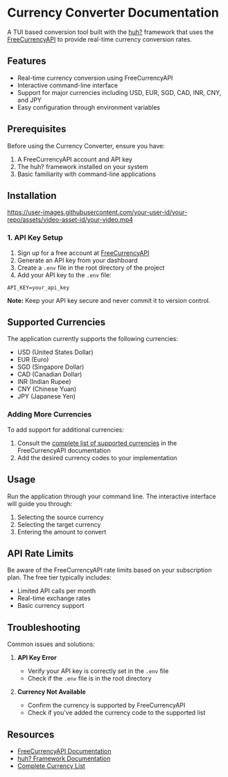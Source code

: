 # Currency Converter Documentation

A TUI based conversion tool built with the [huh?](https://github.com/charmbracelet/huh) framework that uses the [FreeCurrencyAPI](https://freecurrencyapi.com/) to provide real-time currency conversion rates.

## Features

- Real-time currency conversion using FreeCurrencyAPI
- Interactive command-line interface
- Support for major currencies including USD, EUR, SGD, CAD, INR, CNY, and JPY
- Easy configuration through environment variables

## Prerequisites

Before using the Currency Converter, ensure you have:

1. A FreeCurrencyAPI account and API key
2. The huh? framework installed on your system
3. Basic familiarity with command-line applications

## Installation

https://user-images.githubusercontent.com/your-user-id/your-repo/assets/video-asset-id/your-video.mp4

### 1. API Key Setup

1. Sign up for a free account at [FreeCurrencyAPI](https://freecurrencyapi.com/)
2. Generate an API key from your dashboard
3. Create a `.env` file in the root directory of the project
4. Add your API key to the `.env` file:

```plaintext
API_KEY=your_api_key
```

**Note:** Keep your API key secure and never commit it to version control.

## Supported Currencies

The application currently supports the following currencies:

- USD (United States Dollar)
- EUR (Euro)
- SGD (Singapore Dollar)
- CAD (Canadian Dollar)
- INR (Indian Rupee)
- CNY (Chinese Yuan)
- JPY (Japanese Yen)

### Adding More Currencies

To add support for additional currencies:

1. Consult the [complete list of supported currencies](https://freecurrencyapi.com/docs/currency-list) in the FreeCurrencyAPI documentation
2. Add the desired currency codes to your implementation

## Usage

Run the application through your command line. The interactive interface will guide you through:

1. Selecting the source currency
2. Selecting the target currency
3. Entering the amount to convert

## API Rate Limits

Be aware of the FreeCurrencyAPI rate limits based on your subscription plan. The free tier typically includes:

- Limited API calls per month
- Real-time exchange rates
- Basic currency support

## Troubleshooting

Common issues and solutions:

1. **API Key Error**

   - Verify your API key is correctly set in the `.env` file
   - Check if the `.env` file is in the root directory

2. **Currency Not Available**
   - Confirm the currency is supported by FreeCurrencyAPI
   - Check if you've added the currency code to the supported list

## Resources

- [FreeCurrencyAPI Documentation](https://freecurrencyapi.com/docs)
- [huh? Framework Documentation](https://github.com/charmbracelet/huh)
- [Complete Currency List](https://freecurrencyapi.com/docs/currency-list)
